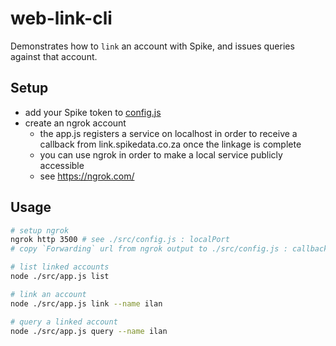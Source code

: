# web-link-cli

Demonstrates how to `link` an account with Spike, and issues queries against that account.

## Setup

- add your Spike token to [config.js](./src/config.js)
- create an ngrok account
  - the app.js registers a service on localhost in order to receive a callback from link.spikedata.co.za once the linkage is complete
  - you can use ngrok in order to make a local service publicly accessible
  - see https://ngrok.com/

## Usage

```sh
# setup ngrok
ngrok http 3500 # see ./src/config.js : localPort
# copy `Forwarding` url from ngrok output to ./src/config.js : callback.url.prod

# list linked accounts
node ./src/app.js list

# link an account
node ./src/app.js link --name ilan

# query a linked account
node ./src/app.js query --name ilan
```
